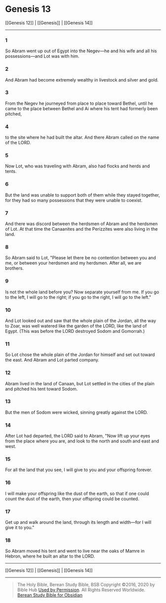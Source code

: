 # Genesis 13

[[Genesis 12]] | [[Genesis]] | [[Genesis 14]]

---

### 1
So Abram went up out of Egypt into the Negev—he and his wife and all his possessions—and Lot was with him.

### 2
And Abram had become extremely wealthy in livestock and silver and gold.

### 3
From the Negev he journeyed from place to place toward Bethel, until he came to the place between Bethel and Ai where his tent had formerly been pitched,

### 4
to the site where he had built the altar. And there Abram called on the name of the LORD.

### 5
Now Lot, who was traveling with Abram, also had flocks and herds and tents.

### 6
But the land was unable to support both of them while they stayed together, for they had so many possessions that they were unable to coexist.

### 7
And there was discord between the herdsmen of Abram and the herdsmen of Lot. At that time the Canaanites and the Perizzites were also living in the land.

### 8
So Abram said to Lot, "Please let there be no contention between you and me, or between your herdsmen and my herdsmen. After all, we are brothers.

### 9
Is not the whole land before you? Now separate yourself from me. If you go to the left, I will go to the right; if you go to the right, I will go to the left."

### 10
And Lot looked out and saw that the whole plain of the Jordan, all the way to Zoar, was well watered like the garden of the LORD, like the land of Egypt. (This was before the LORD destroyed Sodom and Gomorrah.)

### 11
So Lot chose the whole plain of the Jordan for himself and set out toward the east. And Abram and Lot parted company.

### 12
Abram lived in the land of Canaan, but Lot settled in the cities of the plain and pitched his tent toward Sodom.

### 13
But the men of Sodom were wicked, sinning greatly against the LORD.

### 14
After Lot had departed, the LORD said to Abram, "Now lift up your eyes from the place where you are, and look to the north and south and east and west.

### 15
For all the land that you see, I will give to you and your offspring forever.

### 16
I will make your offspring like the dust of the earth, so that if one could count the dust of the earth, then your offspring could be counted.

### 17
Get up and walk around the land, through its length and width—for I will give it to you."

### 18
So Abram moved his tent and went to live near the oaks of Mamre in Hebron, where he built an altar to the LORD.

---

[[Genesis 12]] | [[Genesis]] | [[Genesis 14]]

---

> The Holy Bible, Berean Study Bible, BSB
> Copyright &copy;2016, 2020 by Bible Hub
> [Used by Permission](https://berean.bible/terms.htm). All Rights Reserved Worldwide.
> [Berean Study Bible for Obsidian](https://github.com/gapmiss/berean-study-bible-for-obsidian)

